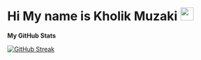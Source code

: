 Hi My name is Kholik Muzaki <img src="https://raw.githubusercontent.com/iampavangandhi/iampavangandhi/master/gifs/Hi.gif" width="30px">
================================

<b>My GitHub Stats</b>

<a href="https://git.io/streak-stats"><img src="https://github-readme-streak-stats.herokuapp.com?user=Kholik-Muzaki&theme=vue-dark&hide_border=true" alt="GitHub Streak" /></a>
